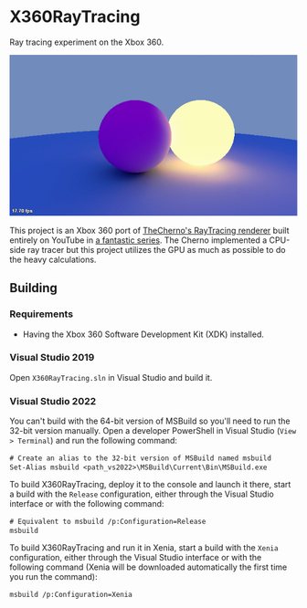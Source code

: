 # X360RayTracing

Ray tracing experiment on the Xbox 360.

![Ray traced spheres](./resources/screenshots/spheres.jpg)

This project is an Xbox 360 port of [TheCherno's RayTracing renderer](https://github.com/TheCherno/RayTracing) built entirely on YouTube in [a fantastic series](https://www.youtube.com/playlist?list=PLlrATfBNZ98edc5GshdBtREv5asFW3yXl).
The Cherno implemented a CPU-side ray tracer but this project utilizes the GPU as much as possible to do the heavy calculations.

## Building

### Requirements

-   Having the Xbox 360 Software Development Kit (XDK) installed.

### Visual Studio 2019

Open `X360RayTracing.sln` in Visual Studio and build it.

### Visual Studio 2022

You can't build with the 64-bit version of MSBuild so you'll need to run the 32-bit version manually. Open a developer PowerShell in Visual Studio (`View > Terminal`) and run the following command:

```PS1
# Create an alias to the 32-bit version of MSBuild named msbuild
Set-Alias msbuild <path_vs2022>\MSBuild\Current\Bin\MSBuild.exe
```

To build X360RayTracing, deploy it to the console and launch it there, start a build with the `Release` configuration, either through the Visual Studio interface or with the following command:

```PS1
# Equivalent to msbuild /p:Configuration=Release
msbuild
```

To build X360RayTracing and run it in Xenia, start a build with the `Xenia` configuration, either through the Visual Studio interface or with the following command (Xenia will be downloaded automatically the first time you run the command):

```PS1
msbuild /p:Configuration=Xenia
```
